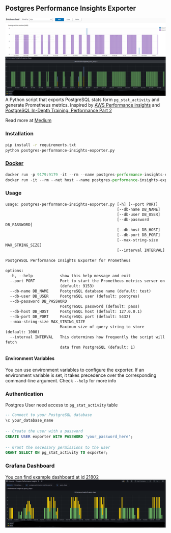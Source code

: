 ## Postgres Performance Insights Exporter
![Comparison of AWS PostgreSQL Performance Insights vs Prometheus Exporter](images/compare.png)
A Python script that exports PostgreSQL stats form `pg_stat_activity` and generate Prometheus metrics. Inspired by [AWS Performance insights](https://aws.amazon.com/ru/about-aws/whats-new/2018/04/rds-performance-insights-on-rds-for-postgresql/) and [PostgreSQL In-Depth Training: Performance Part 2](https://www.youtube.com/watch?v=fHlIJg4x13g)

Read more at [Medium](https://medium.com/@andriikrymus/performance-insights-for-postgresql-with-prometheus-and-grafana-920ee8a79f07)

### Installation
```bash
pip install -r requirements.txt
python postgres-performance-insights-exporter.py
```

### [Docker](https://hub.docker.com/r/andriik/postgres-performance-insights-exporter)
```js
docker run -p 9179:9179 -it --rm --name postgres-performance-insights-exporter andriik/postgres-performance-insights-exporter
docker run -it --rm --net host --name postgres-performance-insights-exporter andriik/postgres-performance-insights-exporter // host network
```

### Usage
```
usage: postgres-performance-insights-exporter.py [-h] [--port PORT]
                                                 [--db-name DB_NAME]
                                                 [--db-user DB_USER]
                                                 [--db-password DB_PASSWORD]
                                                 [--db-host DB_HOST]
                                                 [--db-port DB_PORT]
                                                 [--max-string-size MAX_STRING_SIZE]
                                                 [--interval INTERVAL]

PostgreSQL Performance Insights Exporter for Prometheus

options:
  -h, --help            show this help message and exit
  --port PORT           Port to start the Prometheus metrics server on
                        (default: 9153)
  --db-name DB_NAME     PostgreSQL database name (default: test)
  --db-user DB_USER     PostgreSQL user (default: postgres)
  --db-password DB_PASSWORD
                        PostgreSQL password (default: pass)
  --db-host DB_HOST     PostgreSQL host (default: 127.0.0.1)
  --db-port DB_PORT     PostgreSQL port (default: 5432)
  --max-string-size MAX_STRING_SIZE
                        Maximum size of query string to store (default: 1000)
  --interval INTERVAL   This determines how frequently the script will fetch
                        data from PostgreSQL (default: 1)

```

#### Environment Variables

You can use environment variables to configure the exporter. If an environment variable is set, it takes precedence over the corresponding command-line argument. Check `--help` for more info

### Authentication
Postgres User need access to `pg_stat_activity` table
```sql
-- Connect to your PostgreSQL database
\c your_database_name

-- Create the user with a password
CREATE USER exporter WITH PASSWORD 'your_password_here';

-- Grant the necessary permissions to the user
GRANT SELECT ON pg_stat_activity TO exporter;
```

### Grafana Dashboard
You can find example dashboard at id [21802](https://grafana.com/grafana/dashboards/21802)
![21802](images/pi.png)
